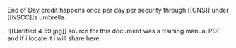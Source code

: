 End of Day credit happens once per day per security through [[CNS]] under [[NSCC]]s umbrella.

![[Untitled 4 59.jpg]]
source for this document was a training manual PDF and if i locate it i will share here.